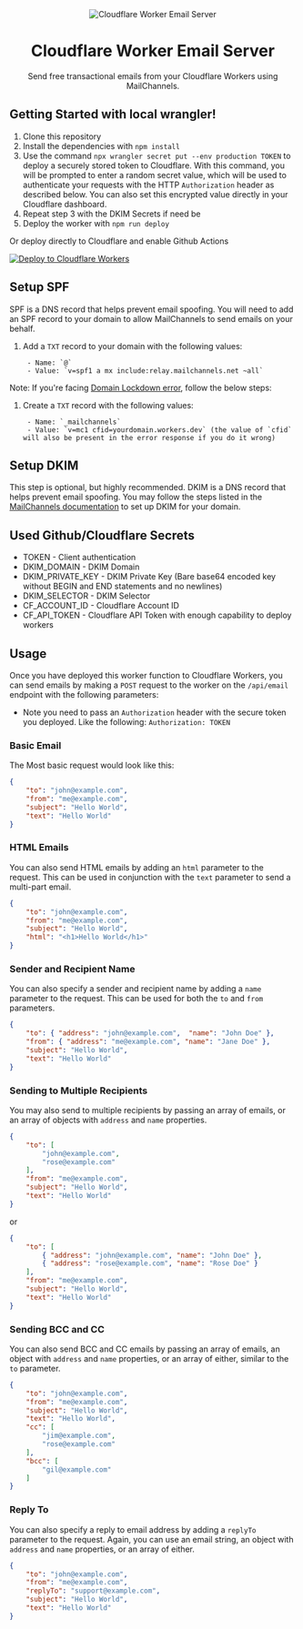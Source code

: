<div align="center">
	<img src="https://github.com/dimaguy/cloudflare-email/assets/7207103/509b1b10-372a-4e54-9aff-75e05cbc4661" alt="Cloudflare Worker Email Server"/>
	<br>
  <h1>Cloudflare Worker Email Server</h1>
	<p>Send free transactional emails from your Cloudflare Workers using MailChannels.</p>
</div>


## Getting Started with local wrangler!

1. Clone this repository
2. Install the dependencies with `npm install`
3. Use the command `npx wrangler secret put --env production TOKEN` to deploy a securely stored token to Cloudflare. With this command, you will be prompted to enter a random secret value, which will be used to authenticate your requests with the HTTP `Authorization` header as described below. You can also set this encrypted value directly in your Cloudflare dashboard.
4. Repeat step 3 with the DKIM Secrets if need be
5. Deploy the worker with `npm run deploy`

Or deploy directly to Cloudflare and enable Github Actions

[![Deploy to Cloudflare Workers](https://deploy.workers.cloudflare.com/button)](https://deploy.workers.cloudflare.com/?url=https://github.com/robinbraemer/cloudflare-email)

## Setup SPF

SPF is a DNS record that helps prevent email spoofing. You will need to add an SPF record to your domain to allow MailChannels to send emails on your behalf.

1. Add a `TXT` record to your domain with the following values:

		- Name: `@`
		- Value: `v=spf1 a mx include:relay.mailchannels.net ~all`

Note: If you're facing [Domain Lockdown error](https://support.mailchannels.com/hc/en-us/articles/16918954360845-Secure-your-domain-name-against-spoofing-with-Domain-Lockdown), follow the below steps:

1. Create a `TXT` record with the following values:

		- Name: `_mailchannels`
		- Value: `v=mc1 cfid=yourdomain.workers.dev` (the value of `cfid` will also be present in the error response if you do it wrong)

## Setup DKIM

This step is optional, but highly recommended. DKIM is a DNS record that helps prevent email spoofing. You may follow the steps listed in the [MailChannels documentation](https://support.mailchannels.com/hc/en-us/articles/7122849237389-Adding-a-DKIM-Signature) to set up DKIM for your domain.

## Used Github/Cloudflare Secrets

- TOKEN - Client authentication
- DKIM_DOMAIN - DKIM Domain
- DKIM_PRIVATE_KEY - DKIM Private Key (Bare base64 encoded key without BEGIN and END statements and no newlines)
- DKIM_SELECTOR - DKIM Selector
- CF_ACCOUNT_ID - Cloudflare Account ID
- CF_API_TOKEN - Cloudflare API Token with enough capability to deploy workers

## Usage

Once you have deployed this worker function to Cloudflare Workers, you can send emails by making a `POST` request to the worker on the `/api/email` endpoint with the following parameters:

- Note you need to pass an `Authorization` header with the secure token you deployed. Like the following: `Authorization: TOKEN`

### Basic Email

The Most basic request would look like this:

```json
{
	"to": "john@example.com",
	"from": "me@example.com",
	"subject": "Hello World",
	"text": "Hello World"
}
```

### HTML Emails

You can also send HTML emails by adding an `html` parameter to the request. This can be used in conjunction with the `text` parameter to send a multi-part email.

```json
{
	"to": "john@example.com",
	"from": "me@example.com",
	"subject": "Hello World",
	"html": "<h1>Hello World</h1>"
}
```

### Sender and Recipient Name

You can also specify a sender and recipient name by adding a `name` parameter to the request. This can be used for both the `to` and `from` parameters.

```json
{
	"to": { "address": "john@example.com",  "name": "John Doe" },
	"from": { "address": "me@example.com", "name": "Jane Doe" },
	"subject": "Hello World",
	"text": "Hello World"
}
```

### Sending to Multiple Recipients

You may also send to multiple recipients by passing an array of emails, or an array of objects with `address` and `name` properties.

```json
{
	"to": [
		"john@example.com",
		"rose@example.com"
 	],
	"from": "me@example.com",
	"subject": "Hello World",
	"text": "Hello World"
}
```

or

```json
{
	"to": [
		{ "address": "john@example.com", "name": "John Doe" },
		{ "address": "rose@example.com", "name": "Rose Doe" }
 	],
	"from": "me@example.com",
	"subject": "Hello World",
	"text": "Hello World"
}
```

### Sending BCC and CC

You can also send BCC and CC emails by passing an array of emails, an object with `address` and `name` properties, or an array of either, similar to the `to` parameter.

```json
{
	"to": "john@example.com",
	"from": "me@example.com",
	"subject": "Hello World",
	"text": "Hello World",
	"cc": [
		"jim@example.com",
		"rose@example.com"
	],
	"bcc": [
		"gil@example.com"
	]
}
```

### Reply To

You can also specify a reply to email address by adding a `replyTo` parameter to the request. Again, you can use an email string, an object with `address` and `name` properties, or an array of either.

```json
{
	"to": "john@example.com",
	"from": "me@example.com",
	"replyTo": "support@example.com",
	"subject": "Hello World",
	"text": "Hello World"
}
```
